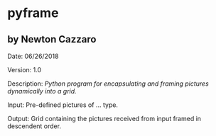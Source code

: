 # pyframe

## by Newton Cazzaro

Date: 06/26/2018

Version: 1.0

Description: _Python program for encapsulating and framing pictures dynamically into a grid._

Input: Pre-defined pictures of ... type.

Output: Grid containing the pictures received from input framed in descendent order.
